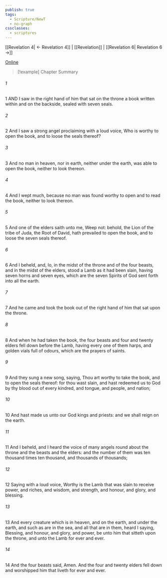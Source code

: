 ```yaml
---
publish: true
tags:
  - Scripture/NewT
  - no-graph
cssclasses:
  - scriptures
---
```

[[Revelation 4| ← Revelation 4]] | [[Revelation]] | [[Revelation 6| Revelation 6 →]]

[Online](https://churchofjesuschrist.org/study/scriptures/nt/rev/5?lang=eng)

>[!example] Chapter Summary
>
###### 1
1 AND I saw in the right hand of him that sat on the throne a book written within and on the backside, sealed with seven seals.
###### 2
2 And I saw a strong angel proclaiming with a loud voice, Who is worthy to open the book, and to loose the seals thereof?
###### 3
3 And no man in heaven, nor in earth, neither under the earth, was able to open the book, neither to look thereon.
###### 4
4 And I wept much, because no man was found worthy to open and to read the book, neither to look thereon.
###### 5
5 And one of the elders saith unto me, Weep not: behold, the Lion of the tribe of Juda, the Root of David, hath prevailed to open the book, and to loose the seven seals thereof.
###### 6
6 And I beheld, and, lo, in the midst of the throne and of the four beasts, and in the midst of the elders, stood a Lamb as it had been slain, having seven horns and seven eyes, which are the seven Spirits of God sent forth into all the earth.
###### 7
7 And he came and took the book out of the right hand of him that sat upon the throne.
###### 8
8 And when he had taken the book, the four beasts and four and twenty elders fell down before the Lamb, having every one of them harps, and golden vials full of odours, which are the prayers of saints.
###### 9
9 And they sung a new song, saying, Thou art worthy to take the book, and to open the seals thereof: for thou wast slain, and hast redeemed us to God by thy blood out of every kindred, and tongue, and people, and nation;
###### 10
10 And hast made us unto our God kings and priests: and we shall reign on the earth.
###### 11
11 And I beheld, and I heard the voice of many angels round about the throne and the beasts and the elders: and the number of them was ten thousand times ten thousand, and thousands of thousands;
###### 12
12 Saying with a loud voice, Worthy is the Lamb that was slain to receive power, and riches, and wisdom, and strength, and honour, and glory, and blessing.
###### 13
13 And every creature which is in heaven, and on the earth, and under the earth, and such as are in the sea, and all that are in them, heard I saying, Blessing, and honour, and glory, and power, be unto him that sitteth upon the throne, and unto the Lamb for ever and ever.
###### 14
14 And the four beasts said, Amen. And the four and twenty elders fell down and worshipped him that liveth for ever and ever.



